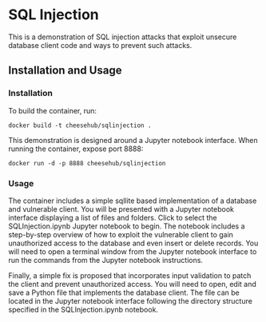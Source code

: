 # SQL Injection

This is a demonstration of SQL injection attacks that exploit unsecure database client code and ways to prevent such attacks.

## Installation and Usage

### Installation
To build the container, run:

``
docker build -t cheesehub/sqlinjection .
``

This demonstration is designed around a Jupyter notebook interface. When running the container, expose port 8888:

``
docker run -d -p 8888 cheesehub/sqlinjection
``

### Usage
The container includes a simple sqllite based implementation of a database and vulnerable client. You will be presented with a Jupyter notebook interface displaying a list of files and folders. Click to select the SQLInjection.ipynb Jupyter notebook to begin.
The notebook includes a step-by-step overview of how to exploit the vulnerable client to gain unauthorized access to the database and even insert or delete records. You will need to open a terminal window from the Jupyter notebook interface to run the commands from the Jupyter notebook instructions. 

Finally, a simple fix is proposed that incorporates input validation to patch the client and prevent unauthorized access. You will need to open, edit and save a Python file that implements the database client. The file can be located in the Jupyter notebook interface following the directory structure specified in the SQLInjection.ipynb notebook. 
